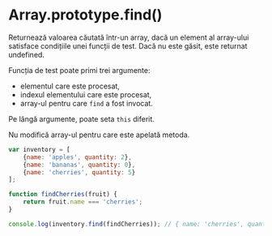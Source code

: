 # Array.prototype.find()

Returnează valoarea căutată într-un array, dacă un element al array-ului satisface condițiile unei funcții de test. Dacă nu este găsit, este returnat undefined.

Funcția de test poate primi trei argumente:
- elementul care este procesat,
- indexul elementului care este procesat,
- array-ul pentru care ``find`` a fost invocat.

Pe lângă argumente, poate seta ``this`` diferit.

Nu modifică array-ul pentru care este apelată metoda.

```js
var inventory = [
    {name: 'apples', quantity: 2},
    {name: 'bananas', quantity: 0},
    {name: 'cherries', quantity: 5}
];

function findCherries(fruit) {
    return fruit.name === 'cherries';
}

console.log(inventory.find(findCherries)); // { name: 'cherries', quantity: 5 }
```
